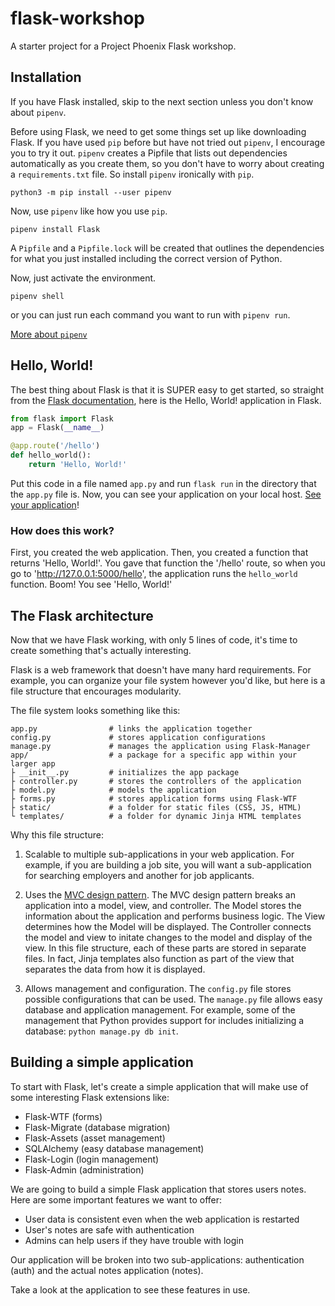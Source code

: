 # flask-workshop
A starter project for a Project Phoenix Flask workshop.

## Installation

If you have Flask installed, skip to the next section unless you don't know
about `pipenv`.

Before using Flask, we need to get some things set up like downloading Flask. If
you have used `pip` before but have not tried out `pipenv`, I encourage you to
try it out. `pipenv` creates a Pipfile that lists out dependencies automatically
as you create them, so you don't have to worry about creating a `requirements.txt`
file. So install `pipenv` ironically with `pip`.

```
python3 -m pip install --user pipenv
```

Now, use `pipenv` like how you use `pip`.

```
pipenv install Flask
```

A `Pipfile` and a `Pipfile.lock` will be created that outlines the dependencies
for what you just installed including the correct version of Python.

Now, just activate the environment.

```
pipenv shell
``` 

or you can just run each
command you want to run with `pipenv run`.

[More about `pipenv`](https://docs.python-guide.org/dev/virtualenvs/)

## Hello, World!

The best thing about Flask is that it is SUPER easy to get started, so straight
from the [Flask documentation](https://flask.palletsprojects.com/en/1.1.x/quickstart/), here is the Hello, World! application in Flask.

```python
from flask import Flask
app = Flask(__name__)

@app.route('/hello')
def hello_world():
    return 'Hello, World!'
```

Put this code in a file named `app.py` and run `flask run` in the directory that
the `app.py` file is. Now, you can see your application on your local host.
[See your application](http://127.0.0.1:5000/hello)!

### How does this work?

First, you created the web application. Then, you created a function that
returns 'Hello, World!'. You gave that function the '/hello' route, so when
you go to 'http://127.0.0.1:5000/hello', the application runs the `hello_world`
function. Boom! You see 'Hello, World!'

## The Flask architecture

Now that we have Flask working, with only 5 lines of code, it's time to create
something that's actually interesting.

Flask is a web framework that doesn't have many hard requirements. For example,
you can organize your file system however you'd like, but here is a file
structure that encourages modularity.

The file system looks something like this:

```
app.py                # links the application together
config.py             # stores application configurations
manage.py             # manages the application using Flask-Manager
app/                  # a package for a specific app within your larger app
├ __init__.py         # initializes the app package
├ controller.py       # stores the controllers of the application 
├ model.py            # models the application
├ forms.py            # stores application forms using Flask-WTF
├ static/             # a folder for static files (CSS, JS, HTML)
└ templates/          # a folder for dynamic Jinja HTML templates
```

Why this file structure:

1. Scalable to multiple sub-applications in your web application. For example,
if you are building a job site, you will want a sub-application for searching
employers and another for job applicants.

2. Uses the [MVC design pattern](https://www.geeksforgeeks.org/mvc-design-pattern/).
The MVC design pattern breaks an application into a model, view, and controller.
The Model stores the information about the application and performs business
logic. The View determines how the Model will be displayed. The Controller
connects the model and view to initate changes to the model and display of the
view. In this file structure, each of these parts are stored in separate files.
In fact, Jinja templates also function as part of the view that separates the
data from how it is displayed.

3. Allows management and configuration. The `config.py` file stores possible
configurations that can be used. The `manage.py` file allows easy database and
application management. For example, some of the management that Python provides
support for includes initializing a database: `python manage.py db init`.

## Building a simple application

To start with Flask, let's create a simple application that will make use of
some interesting Flask extensions like:
- Flask-WTF (forms)
- Flask-Migrate (database migration)
- Flask-Assets (asset management)
- SQLAlchemy (easy database management)
- Flask-Login (login management)
- Flask-Admin (administration)

We are going to build a simple Flask application that stores users notes. Here
are some important features we want to offer:
- User data is consistent even when the web application is restarted
- User's notes are safe with authentication
- Admins can help users if they have trouble with login

Our application will be broken into two sub-applications: authentication (auth)
and the actual notes application (notes).

Take a look at the application to see these features in use. 